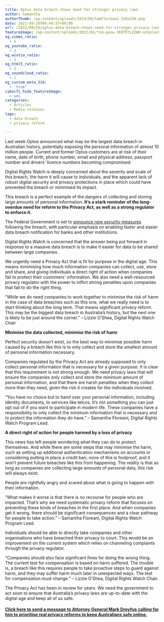 ```yaml
---
title: Optus data breach shows need for stronger privacy laws
author: Samantha
authorThumb: /wp-content/uploads/2019/08/SamFloreani-150x150.png
date: 2022-09-26T04:44:57+00:00
url: /2022/09/26/optus-data-breach-shows-need-for-stronger-privacy-laws/
featureImage: /wp-content/uploads/2022/01/tim-gouw-1K9T5YiZ2WU-unsplash-1.jpg
eg_vimeo_ratio:
  - 1
eg_youtube_ratio:
  - 1
eg_wistia_ratio:
  - 1
eg_html5_ratio:
  - 1
eg_soundcloud_ratio:
  - 1
eg_custom_meta_216:
  - 'true'
cybocfi_hide_featureImage:
  - yes
categories:
  - Articles
  - Media releases
tags:
  - data breach
  - privacy reform

---
```

Last week Optus announced what may be the largest data breach in Australian history, potentially exposing the personal information of almost 10 million people. Current and former Optus customers are at risk of their name, date of birth, phone number, email and physical address, passport number and drivers’ licence numbers becoming compromised.

Digital Rights Watch is deeply concerned about the severity and scale of this breach, the harm it will cause to individuals, and the apparent lack of robust digital security and privacy protections in place which could have prevented the breach or minimised its impact.

This breach is a perfect example of the dangers of collecting and storing large amounts of personal information. **It’s a stark reminder of the long-overdue need for reform to the Privacy Act, as well as a strong regulator to enforce it.**

The Federal Government is set to [announce new security measures][1] following the breach, with particular emphasis on enabling faster and easier data breach notification for banks and other institutions.

Digital Rights Watch is concerned that the answer being put forward in response to a massive data breach is to make it easier for data to be shared between large companies.

We urgently need a Privacy Act that is fit for purpose in the digital age. This means minimising how much information companies can collect, use, store and share, and giving individuals a direct right of action when companies fail to protect their customers’ information. We also need a well-resourced privacy regulator with the power to inflict strong penalties upon companies that fail to do the right thing.

“While we do need companies to work together to minimise the risk of harm in the case of data breaches such as this one, what we really need is to start thinking about the long term. That means significant privacy reform. This may be the biggest data breach in Australia’s history, but the next one is likely to be just around the corner.” &#8211; Lizzie O’Shea, Digital Rights Watch Chair

**Minimise the data collected, minimise the risk of harm**

Perfect security doesn’t exist, so the best way to minimise possible harm caused by a breach like this is to only collect and store the smallest amount of personal information necessary.

Companies regulated by the Privacy Act are already supposed to only collect personal information that is necessary for a given purpose. It is clear that this requirement is not strong enough. We need privacy laws that will ensure the companies only collect and store the minimum amount of personal information, and that there are harsh penalties when they collect more than they need, given the risk it creates for the individuals involved.

“You have no choice but to hand over your personal information, including identity documents, to services like telcos. It’s not something you can just opt out of if you want to participate in modern life. These companies have a responsibility to only collect the minimum information that is necessary and to protect the information they do have.” &#8211; Samantha Floreani, Digital Rights Watch Program Lead.

**A direct right of action for people harmed by a loss of privacy**

This news has left people wondering what they can do to protect themselves. And while there are some steps that may minimise the harm, such as setting up additional authentication mechanisms on accounts or considering putting in place a credit ban; none of this is foolproof, and it won&#8217;t prevent future breaches like this from happening. The reality is that as long as companies are collecting large amounts of personal data, this risk will always exist.

People are rightfully angry and scared about what is going to happen with their information.

“What makes it worse is that there is no recourse for people who are impacted. That’s why we need systematic privacy reform that focuses on preventing these kinds of breaches in the first place. And when companies get it wrong, there should be significant consequences and a clear pathway for people to take action.” &#8211; Samantha Floreani, Digital Rights Watch Program Lead.

Individuals should be able to directly take companies and other organisations who have breached their privacy to court. This would be an improvement on the current system which relies on channeling complaints through the privacy regulator.

“Companies should also face significant fines for doing the wrong thing. The current test for compensation is based on harm suffered. The trouble is, a breach like this requires people to take proactive steps to guard against harm, and they may suffer harm much later in unexpected ways. The test for compensation must change.” &#8211; Lizzie O’Shea, Digital Rights Watch Chair.

The Privacy Act has been in review for years. We need the government to act soon to ensure that Australia’s privacy laws are up-to-date with the digital age and keep all of us safe. 

#### **<a href="https://actionnetwork.org/letters/demand-privacy-reform-in-light-of-optus-leak/" target="_blank" rel="noreferrer noopener">Click here to send a message to Attorney General Mark Dreyfus calling for him to prioritise real privacy reforms to keep Australians safe online.</a>**

 [1]: https://www.abc.net.au/news/2022-09-25/new-security-measures-to-be-unveiled-following-optus-data-breach/101472364?utm_source=substack&utm_medium=email